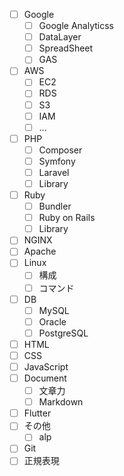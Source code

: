 - [ ] Google
  - [ ] Google Analyticss
  - [ ] DataLayer
  - [ ] SpreadSheet
  - [ ] GAS
- [ ] AWS
  - [ ] EC2
  - [ ] RDS
  - [ ] S3
  - [ ] IAM
  - [ ] ...
- [ ] PHP
  - [ ] Composer
  - [ ] Symfony
  - [ ] Laravel
  - [ ] Library
- [ ] Ruby
  - [ ] Bundler
  - [ ] Ruby on Rails
  - [ ] Library
- [ ] NGINX
- [ ] Apache
- [ ] Linux
  - [ ] 構成
  - [ ] コマンド
- [ ] DB
  - [ ] MySQL
  - [ ] Oracle
  - [ ] PostgreSQL
- [ ] HTML
- [ ] CSS
- [ ] JavaScript
- [ ] Document
  - [ ] 文章力
  - [ ] Markdown
- [ ] Flutter
- [ ] その他
  - [ ] alp
- [ ] Git
- [ ] 正規表現